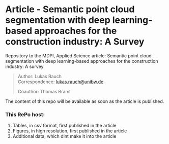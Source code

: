 # Article - Semantic point cloud segmentation with deep learning-based approaches for the construction industry: A Survey

Repository to the MDPI, Applied Science article: Semantic point cloud segmentation with deep learning-based approaches for the construction industry: A survey

> Author: Lukas Rauch      
> Correspondence: lukas.rauch@unibw.de    
> 
> Coauthor: Thomas Braml   


The content of this repo will be available as soon as the article is published. 


### This RePo host:

1. Tables, in csv format, first published in the article
2. Figures, in high resolution, first published in the article
3. Additional data, which dint make it into the article


